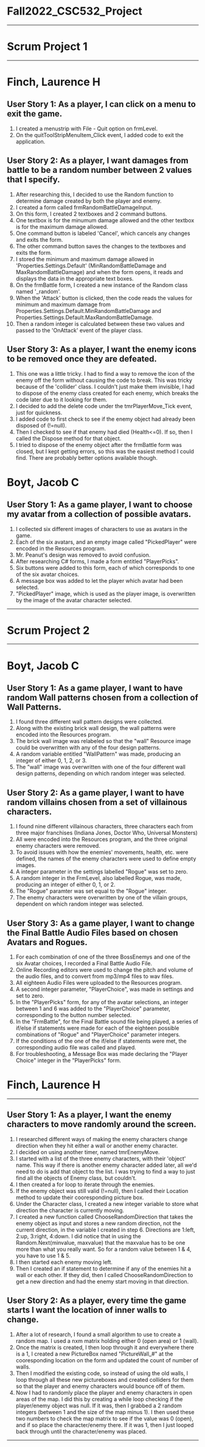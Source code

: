 # Fall2022_CSC532_Project


---
# **Scrum Project 1** #
---

# **Finch, Laurence H** #
## **User Story 1**: As a player, I can click on a menu to exit the game.
1.   I created a menustrip with File - Quit option on frmLevel.
2.   On the quitToolStripMenuItem_Click event, I added code to exit the application.

## **User Story 2**: As a player, I want damages from battle to be a random number between 2 values that I specify.
1.   After researching this, I decided to use the Random function to determine damage created by both the player and enemy.
2.   I created a form called frmRandomBattleDamageInput.
3.   On this form, I created 2 textboxes and 2 command buttons.
4.   One textbox is for the minumum damage allowed and the other textbox is for the maximum damage allowed.
5.   One command button is labeled 'Cancel', which cancels any changes and exits the form.
6.   The other command button saves the changes to the textboxes and exits the form.
7.   I stored the minimum and maximum damage allowed in 'Properties.Settings.Default' (MinRandomBattleDamage and MaxRandomBattleDamage) and when the form opens, it reads and displays the data in the appropriate text boxes.
8.   On the frmBattle form, I created a new instance of the Random class named '_random'.
9.   When the 'Attack' button is clicked, then the code reads the values for minimum and maximum damage from Properties.Settings.Default.MinRandomBattleDamage and Properties.Settings.Default.MaxRandomBattleDamage.
10.   Then a random integer is calculated between these two values and passed to the 'OnAttack' event of the player class.

## **User Story 3**: As a player, I want the enemy icons to be removed once they are defeated.
1.   This one was a little tricky. I had to find a way to remove the icon of the enemy off the form without causing the code to break. This was tricky because of the 'collider' class. I couldn't just make them invisible, I had to dispose of the enemy class created for each enemy, which breaks the code later due to it looking for them.
2.   I decided to add the delete code under the tmrPlayerMove_Tick event, just for quickness. 
3.   I added code to first check to see if the enemy object had already been disposed of (!=null).
4.   Then I checked to see if that enemy had died (Health<=0). If so, then I called the Dispose method for that object.
5.   I tried to dispose of the enemy object after the frmBattle form was closed, but I kept getting errors, so this was the easiest method I could find.  There are probably better options available though.

# **Boyt, Jacob C** #
## **User Story 1**: As a game player, I want to choose my avatar from a collection of possible avatars.
1. I collected six different images of characters to use as avatars in the game.
2. Each of the six avatars, and an empty image called "PickedPlayer" were encoded in the Resources program.
3. Mr. Peanut's design was removed to avoid confusion.
4. After researching C# forms, I made a form entitled "PlayerPicks".
5. Six buttons were added to this form, each of which corresponds to one of the six avatar choices.
6. A message box was added to let the player which avatar had been selected.
7. "PickedPlayer" image, which is used as the player image, is overwritten by the image of the avatar character selected.



---
# **Scrum Project 2** #
---
# **Boyt, Jacob C** #
## **User Story 1**: As a game player, I want to have random Wall patterns chosen from a collection of Wall Patterns.
1. I found three different wall pattern designs were collected.
2. Along with the existing brick wall design, the wall patterns were encoded into the Resources program.
3. The brick wall image was relabeled so that the "wall" Resource image could be overwritten with any of the four design patterns.
4. A random variable entitled "WallPattern" was made, producing an integer of either 0, 1, 2, or 3.
5. The "wall" image was overwritten with one of the four different wall design patterns, depending on which random integer was selected.

## **User Story 2**: As a game player, I want to have random villains chosen from a set of villainous characters.
1. I found nine different villainous characters, three characters each from three major franchises (Indiana Jones, Doctor Who, Universal Monsters)
2. All were encoded into the Resources program, and the three original enemy characters were removed.
3. To avoid issues with how the enemies' movements, health, etc. were defined, the names of the enemy characters were used to define empty images.
4. A integer parameter in the settings labelled "Rogue" was set to zero.
5. A random integer in the FrmLevel, also labelled Rogue, was made, producing an integer of either 0, 1, or 2.
6. The "Rogue" paramter was set equal to the "Rogue" integer.
7. The enemy characters were overwritten by one of the villain groups, dependent on which random integer was selected.

## **User Story 3**: As a game player, I want to change the Final Battle Audio Files based on chosen Avatars and Rogues.
1. For each combination of one of the three BossEnemys and one of the six Avatar choices, I recorded a Final Battle Audio File.
2. Online Recording editors were used to change the pitch and volume of the audio files, and to convert from mp3/mp4 files to wav files.
3. All eighteen Audio Files were uploaded to the Resources program.
4. A second integer parameter, "PlayerChoice", was made in settings and set to zero.
5. In the "PlayerPicks" form, for any of the avatar selections, an integer between 1 and 6 was added to the "PlayerChoice" parameter, corresponding to the button number selected.
6. In the "FrmBattle", for the Final Battle sound file being played, a series of if/else if statements were made for each of the eighteen possible combinations of "Rogue" and "PlayerChoice" parameter integers.
7. If the conditions of the one of the if/else if statements were met, the corresponding audio file was called and played.
8. For troubleshooting, a Message Box was made declaring the "Player Choice" integer in the "PlayerPicks" form.

# **Finch, Laurence H** #
---
## **User Story 1**: As a player, I want the enemy characters to move randomly around the screen.	


1.   I researched different ways of making the enemy characters change direction when they hit either a wall or another enemy character.
2.   I decided on using another timer, named tmrEnemyMove. 
3.   I started with a list of the three enemy characters, with their 'object' name.  This way if there is another enemy character added later, all we'd need to do is add that object to the list. I was trying to find a way to just find all the objects of Enemy class, but couldn't.
4.   I then created a for loop to iterate through the enemies.
5.   If the enemy object was still valid (!=null), then I called their Location method to update their cooresponding picture box.
6.   Under the Character class, I created a new integer variable to store what direction the character is currently moving.
7.   I created a new function called ChooseRandomDirection that takes the enemy object as input and stores a new random direction, not the current direction, in the variable I created in step 6. Directions are 1:left, 2:up, 3:right, 4:down.  I did notice that in using the Random.Next(minvalue, maxvalue) that the maxvalue has to be one more than what you really want. So for a random value between 1 & 4, you have to use 1 & 5.
7.   I then started each enemy moving left.
8.   Then I created an if statement to determine if any of the enemies hit a wall or each other. If they did, then I called ChooseRandomDirection to get a new direction and had the enemy start moving in that direction.

## **User Story 2**: As a player, every time the game starts I want the location of inner walls to change.

1.   After a lot of research, I found a small algorithm to use to create a random map. I used a nxm matrix holding either 0 (open area) or 1 (wall). 
2.   Once the matrix is created, I then loop through it and everywhere there is a 1, I created a new PictureBox named "PictureWall_#" at the cooresponding location on the form and updated the count of number of walls.
3.   Then I modified the existing code, so instead of using the old walls, I loop through all these new pictureboxes and created colliders for them so that the player and enemy characters would bounce off of them.
4.  Now I had to randomly place the player and enemy characters in open areas of the map. I did this by creating a while loop checking if the player/enemy object was null. If it was, then I grabbed a 2 random integers (between 1 and the size of the map minus 1). I then used these two numbers to check the map matrix to see if the value was 0 (open), and if so place the character/enemy there. If it was 1, then I just looped back through until the character/enemy was placed.

---
